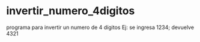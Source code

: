 # invertir_numero_4digitos
programa para invertir un numero de 4 dígitos Ej: se ingresa 1234; devuelve 4321
